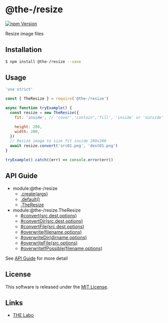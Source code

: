 @the-/resize
==========

<!---
This file is generated by @the-/templates. Do not update manually.
--->

<!-- Badge Start -->
<a name="badges"></a>

[![npm Version][bd_npm_shield_url]][bd_npm_url]

[bd_repo_url]: https://github.com/the-labo/the
[bd_npm_url]: http://www.npmjs.org/package/@the-/resize
[bd_npm_shield_url]: http://img.shields.io/npm/v/@the-/resize.svg?style=flat

<!-- Badge End -->


<!-- Description Start -->
<a name="description"></a>

Resize image files

<!-- Description End -->


<!-- Overview Start -->
<a name="overview"></a>




<!-- Overview End -->


<!-- Sections Start -->
<a name="sections"></a>

<!-- Section from "doc/readme/01.Installation.md.hbs" Start -->

<a name="section-doc-readme-01-installation-md"></a>

Installation
-----

```bash
$ npm install @the-/resize --save
```


<!-- Section from "doc/readme/01.Installation.md.hbs" End -->

<!-- Section from "doc/readme/02.Usage.md.hbs" Start -->

<a name="section-doc-readme-02-usage-md"></a>

Usage
---------

```javascript
'use strict'

const { TheResize } = require('@the-/resize')

async function tryExample() {
  const resize = new TheResize({
    fit: 'inside', // 'cover','contain','fill', 'inside' or 'outside'

    height: 200,
    width: 200,
  })
  // Resize image to size fit inside 200x200
  await resize.convert('src01.png', 'dest01.png')
}

tryExample().catch((err) => console.error(err))

```


<!-- Section from "doc/readme/02.Usage.md.hbs" End -->


<!-- Sections Start -->

<a name="api"></a>

## API Guide


- module:@the-/resize
  - [.create(args)](./doc/api/api.md#module_@the-/resize.create)
  - [.default()](./doc/api/api.md#module_@the-/resize.default)
  - [.TheResize](./doc/api/api.md#module_@the-/resize.TheResize)
- module:@the-/resize.TheResize
  - [#convert(src,dest,options)](./doc/api/api.md#module_@the-/resize.TheResize#convert)
  - [#convertDir(src,dest,options)](./doc/api/api.md#module_@the-/resize.TheResize#convertDir)
  - [#convertFile(src,dest,options)](./doc/api/api.md#module_@the-/resize.TheResize#convertFile)
  - [#overwrite(filename,options)](./doc/api/api.md#module_@the-/resize.TheResize#overwrite)
  - [#overwriteDir(dirname,options)](./doc/api/api.md#module_@the-/resize.TheResize#overwriteDir)
  - [#overwriteFile(src,options)](./doc/api/api.md#module_@the-/resize.TheResize#overwriteFile)
  - [#overwriteIfPossible(filename,options)](./doc/api/api.md#module_@the-/resize.TheResize#overwriteIfPossible)

See [API Guide](./doc/api/api.md) for more detail


<!-- LICENSE Start -->
<a name="license"></a>

License
-------
This software is released under the [MIT License](https://github.com/the-labo/the/blob/master/LICENSE).

<!-- LICENSE End -->


<!-- Links Start -->
<a name="links"></a>

Links
------

+ [THE Labo][the_labo_url]

[the_labo_url]: https://github.com/the-labo

<!-- Links End -->
